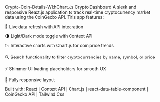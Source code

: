 Crypto-Coin-Details-WIthChart.Js
Crypto Dashboard A sleek and responsive React.js application to track real-time cryptocurrency market data using the CoinGecko API. This app features:

🔄 Live data refresh with API integration

🌗 Light/Dark mode toggle with Context API

📉 Interactive charts with Chart.js for coin price trends

🔍 Search functionality to filter cryptocurrencies by name, symbol, or price

⚡ Shimmer UI loading placeholders for smooth UX

📱 Fully responsive layout

Built with: React | Context API | Chart.js | react-data-table-component | CoinGecko API | Tailwind Css
